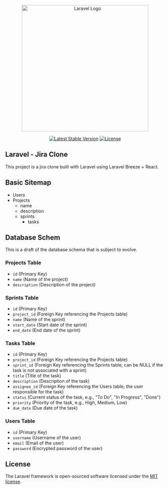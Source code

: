 <p align="center"><a href="https://laravel.com" target="_blank"><img src="https://raw.githubusercontent.com/laravel/art/master/logo-lockup/5%20SVG/2%20CMYK/1%20Full%20Color/laravel-logolockup-cmyk-red.svg" width="400" alt="Laravel Logo"></a></p>

<p align="center">
<a href="https://packagist.org/packages/laravel/framework"><img src="https://img.shields.io/packagist/v/laravel/framework" alt="Latest Stable Version"></a>
<a href="https://packagist.org/packages/laravel/framework"><img src="https://img.shields.io/packagist/l/laravel/framework" alt="License"></a>
</p>

## Laravel - Jira Clone

This project is a jira clone built with Laravel using Laravel Breeze + React.

## Basic Sitemap

-   Users
-   Projects
    -   name
    -   description
    -   sprints
        -   tasks

## Database Schem

This is a draft of the database schema that is subject to evolve.

### Projects Table

-   `id` (Primary Key)
-   `name` (Name of the project)
-   `description` (Description of the project)

### Sprints Table

-   `id` (Primary Key)
-   `project_id` (Foreign Key referencing the Projects table)
-   `name` (Name of the sprint)
-   `start_date` (Start date of the sprint)
-   `end_date` (End date of the sprint)

### Tasks Table

-   `id` (Primary Key)
-   `project_id` (Foreign Key referencing the Projects table)
-   `sprint_id` (Foreign Key referencing the Sprints table; can be NULL if the task is not associated with a sprint)
-   `title` (Title of the task)
-   `description` (Description of the task)
-   `assignee_id` (Foreign Key referencing the Users table; the user responsible for the task)
-   `status` (Current status of the task, e.g., "To Do", "In Progress", "Done")
-   `priority` (Priority of the task, e.g., High, Medium, Low)
-   `due_date` (Due date of the task)

### Users Table

-   `id` (Primary Key)
-   `username` (Username of the user)
-   `email` (Email of the user)
-   `password` (Encrypted password of the user)

## License

The Laravel framework is open-sourced software licensed under the [MIT license](https://opensource.org/licenses/MIT).
